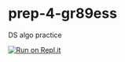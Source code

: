 # prep-4-gr89ess
DS algo practice 

[![Run on Repl.it](https://repl.it/badge/github/randhawagagan/prep-4-gr89ess)](https://repl.it/github/randhawagagan/prep-4-gr89ess)
